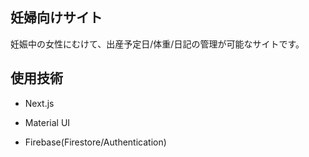 ## 妊婦向けサイト

妊娠中の女性にむけて、出産予定日/体重/日記の管理が可能なサイトです。

## 使用技術

- Next.js

- Material UI

- Firebase(Firestore/Authentication)
